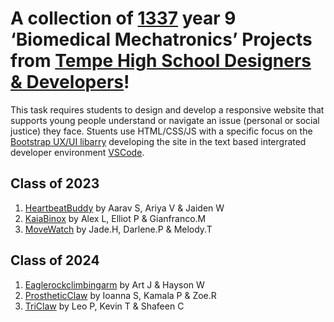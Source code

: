 # A collection of [1337](https://en.wikipedia.org/wiki/Leet) year 9 ‘Biomedical Mechatronics’ Projects from [Tempe High School Designers & Developers](https://github.com/TempeHS)!
This task requires students to design and develop a responsive website that supports young people understand or navigate an issue (personal or social justice) they face. Stuents use HTML/CSS/JS with a specific focus on the [Bootstrap UX/UI libarry](https://getbootstrap.com/) developing the site in the text based intergrated developer environment [VSCode](https://code.visualstudio.com/). 

## Class of 2023
1. [HeartbeatBuddy](https://github.com/TempeHS/THS-Devs-1337-BioMedical-Mechatronics-Projects/tree/main/Class.of.2023/HeartbeatBuddy-main) by Aarav S, Ariya V & Jaiden W
2. [KaiaBinox](https://github.com/TempeHS/THS-Devs-1337-BioMedical-Mechatronics-Projects/tree/main/Class.of.2023/KaiaBinox-main) by Alex L, Elliot P & Gianfranco.M
3. [MoveWatch](https://github.com/TempeHS/THS-Devs-1337-BioMedical-Mechatronics-Projects/tree/main/Class.of.2023/MoveWatch-main) by Jade.H, Darlene.P & Melody.T


## Class of 2024
1. [Eaglerockclimbingarm](https://github.com/TempeHS/THS-Devs-1337-BioMedical-Mechatronics-Projects/tree/main/Class.of.2024/Eaglerockclimbingarm-main) by Art J & Hayson W
2. [ProstheticClaw](https://github.com/TempeHS/THS-Devs-1337-BioMedical-Mechatronics-Projects/tree/main/Class.of.2024/ProstheticClaw-main) by Ioanna S, Kamala P & Zoe.R
3. [TriClaw](https://github.com/TempeHS/THS-Devs-1337-BioMedical-Mechatronics-Projects/tree/main/Class.of.2024/TriClaw-main) by Leo P, Kevin T & Shafeen C